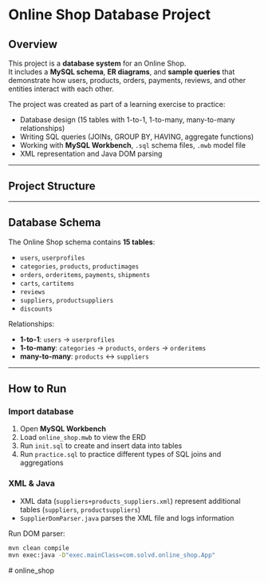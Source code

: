 # Online Shop Database Project

## Overview
This project is a **database system** for an Online Shop.  
It includes a **MySQL schema**, **ER diagrams**, and **sample queries** that demonstrate how users, products, orders, payments, reviews, and other entities interact with each other.

The project was created as part of a learning exercise to practice:
- Database design (15 tables with 1-to-1, 1-to-many, many-to-many relationships)  
- Writing SQL queries (JOINs, GROUP BY, HAVING, aggregate functions)  
- Working with **MySQL Workbench**, `.sql` schema files, `.mwb` model file  
- XML representation and Java DOM parsing  

---

## Project Structure


---

## Database Schema

The Online Shop schema contains **15 tables**:
- `users`, `userprofiles`
- `categories`, `products`, `productimages`
- `orders`, `orderitems`, `payments`, `shipments`
- `carts`, `cartitems`
- `reviews`
- `suppliers`, `productsuppliers`
- `discounts`

Relationships:
- **1-to-1**: `users` → `userprofiles`  
- **1-to-many**: `categories` → `products`, `orders` → `orderitems`  
- **many-to-many**: `products` ↔ `suppliers`  

---

## How to Run

### Import database
1. Open **MySQL Workbench**  
2. Load `online_shop.mwb` to view the ERD  
3. Run `init.sql` to create and insert data into tables  
4. Run `practice.sql` to practice different types of SQL joins and aggregations

### XML & Java
- XML data (`suppliers+products_suppliers.xml`) represent additional tables (`suppliers`, `productsuppliers`)  
- `SupplierDomParser.java` parses the XML file and logs information  

Run DOM parser:
```bash
mvn clean compile
mvn exec:java -D"exec.mainClass=com.solvd.online_shop.App"
```


#   o n l i n e _ s h o p  
 
